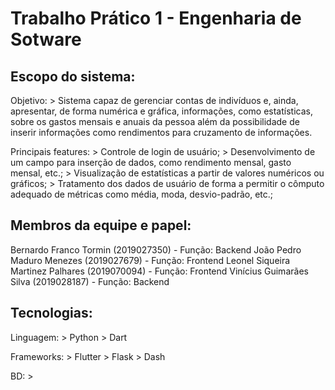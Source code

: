 # Trabalho Prático 1 - Engenharia de Sotware

## Escopo do sistema:

  Objetivo:
    > Sistema capaz de gerenciar contas de indivíduos e, ainda, apresentar, de forma numérica e gráfica, informações, como estatísticas, sobre os gastos mensais e anuais da pessoa além da possibilidade de inserir informações como rendimentos para cruzamento de informações.
  
  Principais features:
    > Controle de login de usuário;
    > Desenvolvimento de um campo para inserção de dados, como rendimento mensal, gasto mensal, etc.;
    > Visualização de estatísticas a partir de valores numéricos ou gráficos;
    > Tratamento dos dados de usuário de forma a permitir o cômputo adequado de métricas como média, moda, desvio-padrão, etc.;
    

## Membros da equipe e papel:

  Bernardo Franco Tormin (2019027350) - Função: Backend
  João Pedro Maduro Menezes (2019027679) - Função: Frontend
  Leonel Siqueira Martinez Palhares (2019070094) - Função: Frontend
  Vinícius Guimarães Silva (2019028187) - Função: Backend

## Tecnologias:

  Linguagem:
    > Python
    > Dart

  Frameworks:
    > Flutter
    > Flask
    > Dash

  BD:
    >
